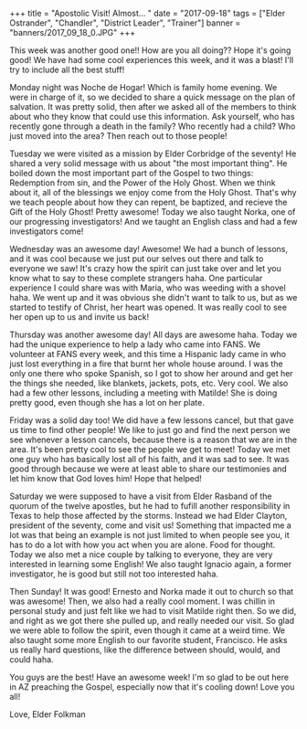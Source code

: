 +++
title = "Apostolic Visit! Almost...	"
date = "2017-09-18"
tags = ["Elder Ostrander", "Chandler", "District Leader", "Trainer"]
banner = "banners/2017_09_18_0.JPG"
+++

This week was another good one!! How are you all doing?? Hope it's
going good! We have had some cool experiences this week, and it was a
blast! I'll try to include all the best stuff!

Monday night was Noche de Hogar! Which is family home evening. We were
in charge of it, so we decided to share a quick message on the plan of
salvation. It was pretty solid, then after we asked all of the members
to think about who they know that could use this information. Ask
yourself, who has recently gone through a death in the family? Who
recently had a child? Who just moved into the area? Then reach out to
those people!

Tuesday we were visited as a mission by Elder Corbridge of the
seventy! He shared a very solid message with us about "the most
important thing". He boiled down the most important part of the Gospel
to two things: Redemption from sin, and the Power of the Holy Ghost.
When we think about it, all of the blessings we enjoy come from the
Holy Ghost. That's why we teach people about how they can repent, be
baptized, and recieve the Gift of the Holy Ghost! Pretty awesome!
Today we also taught Norka, one of our progressing investigators! And
we taught an English class and had a few investigators come!

Wednesday was an awesome day! Awesome! We had a bunch of lessons, and
it was cool because we just put our selves out there and talk to
everyone we saw! It's crazy how the spirit can just take over and let
you know what to say to these complete strangers haha. One particular
experience I could share was with Maria, who was weeding with a shovel
haha. We went up and it was obvious she didn't want to talk to us, but
as we started to testify of Christ, her heart was opened. It was
really cool to see her open up to us and invite us back!

Thursday was another awesome day! All days are awesome haha. Today we
had the unique experience to help a lady who came into FANS. We
volunteer at FANS every week, and this time a Hispanic lady came in
who just lost everything in a fire that burnt her whole house around.
I was the only one there who spoke Spanish, so I got to show her
around and get her the things she needed, like blankets, jackets,
pots, etc. Very cool. We also had a few other lessons, including a
meeting with Matilde! She is doing pretty good, even though she has a
lot on her plate.

Friday was a solid day too! We did have a few lessons cancel, but that
gave us time to find other people! We like to just go and find the
next person we see whenever a lesson cancels, because there is a
reason that we are in the area. It's been pretty cool to see the
people we get to meet! Today we met one guy who has basically lost all
of his faith, and it was sad to see. It was good through because we
were at least able to share our testimonies and let him know that God
loves him! Hope that helped!

Saturday we were supposed to have a visit from Elder Rasband of the
quorum of the twelve apostles, but he had to fufill another
responsibility in Texas to help those affected by the storms. Instead
we had Elder Clayton, president of the seventy, come and visit us!
Something that impacted me a lot was that being an example is not just
limited to when people see you, it has to do a lot with how you act
when you are alone. Food for thought. Today we also met a nice couple
by talking to everyone, they are very interested in learning some
English! We also taught Ignacio again, a former investigator, he is
good but still not too interested haha.

Then Sunday! It was good! Ernesto and Norka made it out to church so
that was awesome! Then, we also had a really cool moment. I was
chillin in personal study and just felt like we had to visit Matilde
right then. So we did, and right as we got there she pulled up, and
really needed our visit. So glad we were able to follow the spirit,
even though it came at a weird time. We also taught some more English
to our favorite student, Francisco. He asks us really hard questions,
like the difference between should, would, and could haha.

You guys are the best! Have an awesome week! I'm so glad to be out
here in AZ preaching the Gospel, especially now that it's cooling
down! Love you all!

Love,
Elder Folkman